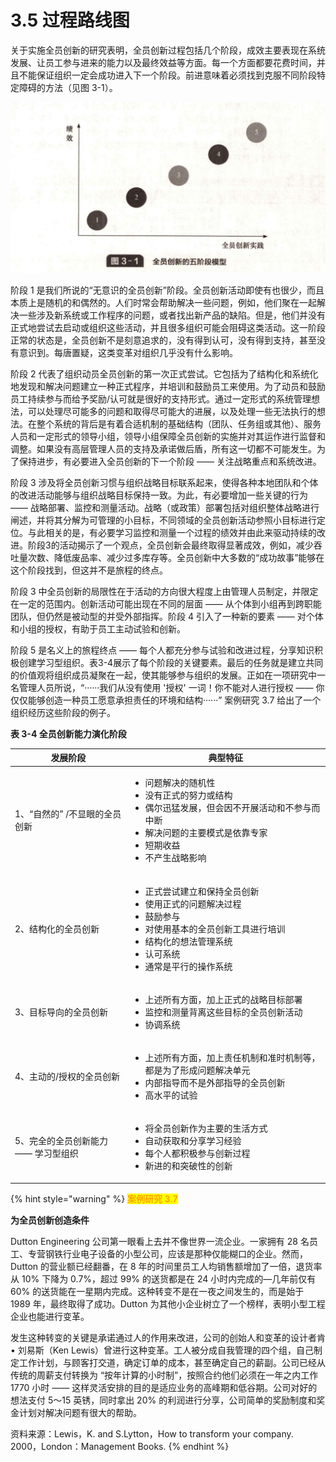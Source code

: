 # 3.5 过程路线图

&#x20;       关于实施全员创新的研究表明，全员创新过程包括几个阶段，成效主要表现在系统发展、让员工参与进来的能力以及最终效益等方面。每一个方面都要花费时间，并且不能保证组织一定会成功进入下一个阶段。前进意味着必须找到克服不同阶段特定障碍的方法（见图 3-1）。

![](../.gitbook/assets/3-1.jpg)

&#x20;       阶段 1 是我们所说的“无意识的全员创新”阶段。全员创新活动即使有也很少，而且本质上是随机的和偶然的。人们时常会帮助解决一些问题，例如，他们聚在一起解决一些涉及新系统或工作程序的问题，或者找出新产品的缺陷。但是，他们并没有正式地尝试去启动或组织这些活动，并且很多组织可能会阻碍这类活动。这一阶段正常的状态是，全员创新不是刻意追求的，没有得到认可，没有得到支持，甚至没有意识到。每唐置疑，这类变革对组织几乎没有什么影响。

&#x20;       阶段 2 代表了组织动员全员创新的第一次正式尝试。它包括为了结构化和系统化地发现和解决问题建立一种正式程序，并培训和鼓励员工来使用。为了动员和鼓励员工持续参与而给予奖励/认可就是很好的支持形式。通过一定形式的系统管理想法，可以处理尽可能多的问题和取得尽可能大的进展，以及处理一些无法执行的想法。在整个系统的背后是有着合适机制的基础结构（团队、任务组或其他）、服务人员和一定形式的领导小组，领导小组保障全员创新的实施并对其运作进行监督和调整。如果没有高层管理人员的支持及承诺做后盾，所有这一切都不可能发生。为了保持进步，有必要进入全员创新的下一个阶段 —— 关注战略重点和系统改进。

&#x20;       阶段 3 涉及将全员创新习惯与组织战略目标联系起来，使得各种本地团队和个体的改进活动能够与组织战略目标保持一致。为此，有必要增加一些关键的行为 —— 战略部署、监控和测量活动。战略（或政策）部署包括对组织整体战略进行闸述，并将其分解为可管理的小目标，不同领域的全员创新活动参照小目标进行定位。与此相关的是，有必要学习监控和测量一个过程的绩效并由此来驱动持续的改进。阶段3的活动揭示了一个观点，全员创新会最终取得显著成效，例如，减少吞吐量次数、降低废品率、减少过多库存等。全员创新中大多数的“成功故事”能够在这个阶段找到，但这并不是旅程的终点。

&#x20;       阶段 3 中全员创新的局限性在于活动的方向很大程度上由管理人员制定，并限定在一定的范围内。创新活动可能出现在不同的层面 —— 从个体到小组再到跨职能团队，但仍然是被动型的并受外部指挥。阶段 4 引入了一种新的要素 —— 对个体和小组的授权，有助于员工主动试验和创新。

&#x20;       阶段 5 是名义上的旅程终点 —— 每个人都充分参与试验和改进过程，分享知识积极创建学习型组织。表3-4展示了每个阶段的关键要素。最后的任务就是建立共同的价值观将组织成员凝聚在一起，使其能够参与组织的发展。正如在一项研究中一名管理人员所说，“······我们从没有使用 '授权' 一词！你不能对人进行授权 —— 你仅仅能够创造一种员工愿意承担责任的环境和结构······” 案例研究 3.7 给出了一个组织经历这些阶段的例子。

**表 3-4 全员创新能力演化阶段**

| 发展阶段                 | 典型特征                                                                                                                                         |
| -------------------- | -------------------------------------------------------------------------------------------------------------------------------------------- |
| 1、“自然的” /不显眼的全员创新    | <ul><li>问题解决的随机性</li><li>没有正式的努力或结构</li><li>偶尔迅猛发展，但会因不开展活动和不参与而中断</li><li>解决问题的主要模式是依靠专家</li><li>短期收益</li><li>不产生战略影响</li></ul>             |
| 2、结构化的全员创新           | <ul><li>正式尝试建立和保持全员创新</li><li>使用正式的问题解决过程</li><li>鼓励参与</li><li>对使用基本的全员创新工具进行培训</li><li>结构化的想法管理系统</li><li>认可系统</li><li>通常是平行的操作系统</li></ul> |
| 3、目标导向的全员创新          | <ul><li>上述所有方面，加上正式的战略目标部署</li><li>监控和测量背离这些目标的全员创新活动</li><li>协调系统</li></ul>                                                                 |
| 4、主动的/授权的全员创新        | <ul><li>上述所有方面，加上责任机制和准时机制等，都是为了形成问题解决单元</li><li>内部指导而不是外部指导的全员创新</li><li>高水平的试验</li></ul>                                                   |
| 5、完全的全员创新能力 —— 学习型组织 | <ul><li>将全员创新作为主要的生活方式</li><li>自动获取和分享学习经验</li><li>每个人都积极参与创新过程</li><li>新进的和突破性的创新</li></ul>                                                 |

{% hint style="warning" %}
<mark style="color:orange;">**案例研究 3.7**</mark>

&#x20;                                                           **为全员创新创造条件**         &#x20;

&#x20;       Dutton Engineering 公司第一眼看上去并不像世界一流企业。一家拥有 28 名员工、专营钢铁行业电子设备的小型公司，应该是那种仅能糊口的企业。然而，Dutton 的营业额已经翻番，在 8 年的时间里员工人均销售额增加了一倍，退货率从 10% 下降为 0.7%，超过 99% 的送货都是在 24 小时内完成的—几年前仅有 60% 的送货能在一星期内完成。这种转变不是在一夜之间发生的，而是始于 1989 年，最终取得了成功。Dutton 为其他小企业树立了一个榜样，表明小型工程企业也能进行变革。

&#x20;       发生这种转变的关键是承诺通过人的作用来改进，公司的创始人和变革的设计者肯 • 刘易斯（Ken Lewis）曾进行这种变革。工人被分成自我管理的四个组，自己制定工作计划，与顾客打交道，确定订单的成本，甚至确定自己的薪副。公司已经从传统的周薪支付转换为 “按年计算的小时制”，按照合约他们必须在一年之内工作 1770 小时 —— 这样灵活安排的目的是适应业务的高峰期和低谷期。公司对好的想法支付 5～15 英锈，同时拿出 20% 的利润进行分享，公司简单的奖励制度和奖金计划对解决问题有很大的帮助。

资料来源：Lewis，K. and S.Lytton，How to transform your company. 2000，London：Management Books.
{% endhint %}
